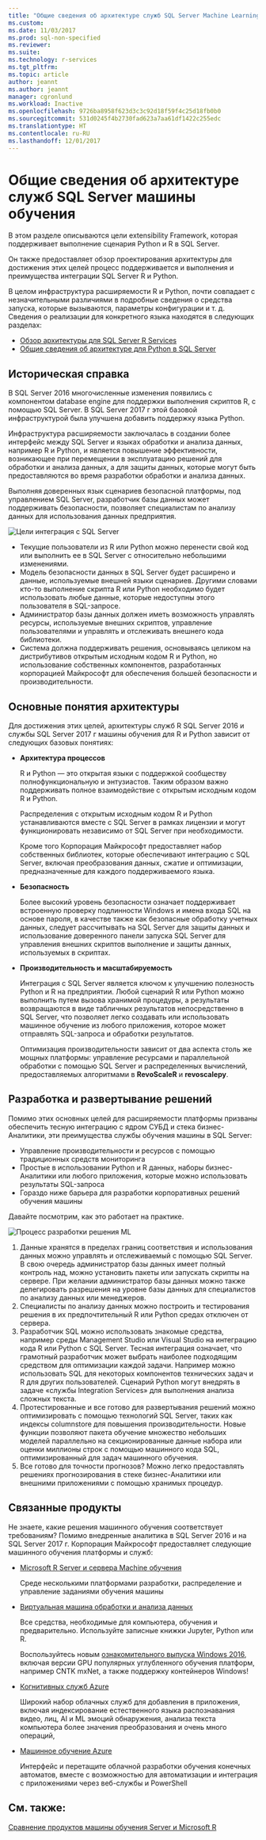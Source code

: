 ```yaml
---
title: "Общие сведения об архитектуре служб SQL Server Machine Learning | Документы Microsoft"
ms.custom: 
ms.date: 11/03/2017
ms.prod: sql-non-specified
ms.reviewer: 
ms.suite: 
ms.technology: r-services
ms.tgt_pltfrm: 
ms.topic: article
author: jeannt
ms.author: jeannt
manager: cgronlund
ms.workload: Inactive
ms.openlocfilehash: 9726ba8958f623d3c3c92d18f59f4c25d18fb0b0
ms.sourcegitcommit: 531d0245f4b2730fad623a7aa61df1422c255edc
ms.translationtype: HT
ms.contentlocale: ru-RU
ms.lasthandoff: 12/01/2017
---
```

# <a name="architecture-overview-for-sql-server-machine-learning-services"></a>Общие сведения об архитектуре служб SQL Server машины обучения 

В этом разделе описываются цели extensibility Framework, которая поддерживает выполнение сценария Python и R в SQL Server.

Он также предоставляет обзор проектирования архитектуры для достижения этих целей процесс поддерживается и выполнения и преимущества интеграции SQL Server R и Python.

В целом инфраструктура расширяемости R и Python, почти совпадает с незначительными различиями в подробные сведения о средства запуска, которые вызываются, параметры конфигурации и т. д. Сведения о реализации для конкретного языка находятся в следующих разделах:

- [Обзор архитектуры для SQL Server R Services](r/architecture-overview-sql-server-r.md)
- [Общие сведения об архитектуре для Python в SQL Server](python/architecture-overview-sql-server-python.md)


## <a name="background"></a>Историческая справка

В SQL Server 2016 многочисленные изменения появились с компонентом database engine для поддержки выполнения скриптов R, с помощью SQL Server. В SQL Server 2017 г этой базовой инфраструктурой была улучшена добавить поддержку языка Python.

Инфраструктура расширяемости заключалась в создании более интерфейс между SQL Server и языках обработки и анализа данных, например R и Python, и является повышение эффективности, возникающее при перемещении в эксплуатацию решений для обработки и анализа данных, а для защиты данных, которые могут быть предоставляются во время разработки обработки и анализа данных.

Выполняя доверенных язык сценариев безопасной платформы, под управлением SQL Server, разработчик базы данных может поддерживать безопасности, позволяет специалистам по анализу данных для использования данных предприятия.

  ![Цели интеграция с SQL Server](media/ml-service-value-add.png "машины обучения служб эффект")

- Текущие пользователи из R или Python можно перенести свой код или выполнить ее в SQL Server с относительно небольшими изменениями.
- Модель безопасности данных в SQL Server будет расширено и данные, используемые внешней языки сценариев. Другими словами кто-то выполнение скрипта R или Python необходимо будет использовать любые данные, которые недоступны этого пользователя в SQL-запросе.
- Администратор базы данных должен иметь возможность управлять ресурсы, используемые внешних скриптов, управление пользователями и управлять и отслеживать внешнего кода библиотеки.
- Система должна поддерживать решения, основываясь целиком на дистрибутивов открытым исходным кодом R и Python, но использование собственных компонентов, разработанных корпорацией Майкрософт для обеспечения большей безопасности и производительности.

## <a name="architecture-core-concepts"></a>Основные понятия архитектуры

Для достижения этих целей, архитектуры служб R SQL Server 2016 и службы SQL Server 2017 г машины обучения для R и Python зависит от следующих базовых понятиях:

+ **Архитектура процессов**

  R и Python — это открытая языки с поддержкой сообществу полнофункциональную и энтузиастов. Таким образом важно поддерживать полное взаимодействие с открытым исходным кодом R и Python.

  Распределения с открытым исходным кодом R и Python устанавливаются вместе с SQL Server в рамках лицензии и могут функционировать независимо от SQL Server при необходимости.

   Кроме того Корпорация Майкрософт предоставляет набор собственных библиотек, которые обеспечивают интеграцию с SQL Server, включая преобразования данных, сжатие и оптимизации, предназначенные для каждого поддерживаемого языка.

+ **Безопасность**

   Более высокий уровень безопасности означает поддерживает встроенную проверку подлинности Windows и имена входа SQL на основе пароля, в качестве также как безопасные обработку учетных данных, следует рассчитывать на SQL Server для защиты данных и использование доверенного панели запуска SQL Server для управления внешних скриптов выполнение и защиты данных, используемых в скриптах.

+ **Производительность и масштабируемость**

  Интеграция с SQL Server является ключом к улучшению полезность Python и R на предприятии. Любой сценарий R или Python можно выполнить путем вызова хранимой процедуры, а результаты возвращаются в виде табличных результатов непосредственно в SQL Server, что позволяет легко создавать или использовать машинное обучение из любого приложения, которое может отправлять SQL-запроса и обработки результатов.

  Оптимизация производительности зависит от два аспекта столь же мощных платформы: управление ресурсами и параллельной обработки с помощью SQL Server и распределенных вычислений, предоставляемых алгоритмами в **RevoScaleR** и **revoscalepy**.

## <a name="solution-development-and-deployment"></a>Разработка и развертывание решений

Помимо этих основных целей для расширяемости платформы призваны обеспечить тесную интеграцию с ядром СУБД и стека бизнес-Аналитики, эти преимущества службы обучения машины в SQL Server:

+ Управление производительности и ресурсов с помощью традиционных средств мониторинга
+ Простые в использовании Python и R данных, наборы бизнес-Аналитики или любого приложения, которые можно использовать результаты SQL-запроса
+ Гораздо ниже барьера для разработки корпоративных решений обучения машины

Давайте посмотрим, как это работает на практике.

  ![Процесс разработки решения ML](media/ml-solution-development-process.png "разработка и развертывание с помощью службы обучения машины")

1. Данные хранятся в пределах границ соответствия и использования данных можно управлять и отслеживаемый с помощью SQL Server. В свою очередь администратор базы данных имеет полный контроль над, можно установить пакеты или запускать скрипты на сервере. При желании администратор базы данных можно также делегировать разрешения на уровне базы данных для специалистов по анализу данных или менеджеров.
2. Специалисты по анализу данных можно построить и тестирования решения в их предпочтительный R или Python средах отключен от сервера.
3. Разработчик SQL можно использовать знакомые средства, например среды Management Studio или Visual Studio на интеграцию кода R или Python с SQL Server. Тесная интеграция означает, что грамотный разработчик может выбрать наиболее подходящим средством для оптимизации каждой задачи. Например можно использовать SQL для некоторых компонентов технических задач и R для других пользователей. Сценарий Python могут внедрять в задаче «службы Integration Services» для выполнения анализа сложных текста.
4. Протестированные и все готово для развертывания решений можно оптимизировать с помощью технологий SQL Server, таких как индексы columnstore для повышения производительности. Новые функции позволяют пакета обучение множество небольших моделей параллельно на секционированные данные набора или оценки миллионы строк с помощью машинного кода SQL, оптимизированный для задач машинного обучения.
5. Все готово для точности прогнозов? Можно легко предоставлять решениях прогнозирования в стеке бизнес-Аналитики или внешними приложениями с помощью хранимых процедур.

## <a name="related-products"></a>Связанные продукты

Не знаете, какие решения машинного обучения соответствует требованиям? Помимо внедренные аналитика в SQL Server 2016 и на SQL Server 2017 г. Корпорация Майкрософт предоставляет следующие машинного обучения платформы и служб:

+ [Microsoft R Server и сервера Machine обучения](https://docs.microsoft.com/machine-learning-server/what-is-machine-learning-server)

  Среде несколькими платформами разработки, распределение и управление заданиями обучения машины
+ [Виртуальная машина обработки и анализа данных](https://docs.microsoft.com/azure/machine-learning/machine-learning-data-science-virtual-machine-overview)

  Все средства, необходимые для компьютера, обучения и предварительно. Используйте записные книжки Jupyter, Python или R.
  
  Воспользуйтесь новым [ознакомительного выпуска Windows 2016](http://aka.ms/dsvm/win2016), включая версии GPU популярных углубленного обучения платформ, например CNTK mxNet, а также поддержку контейнеров Windows!

+ [Когнитивных служб Azure](https://azure.microsoft.com/services/cognitive-services/)

  Широкий набор облачных служб для добавления в приложения, включая индексирование естественного языка распознавания видео, лиц, AI и ML эмоций обнаружения, анализа текста компьютера более значения преобразования и очень много операций,
+ [Машинное обучение Azure](https://azure.microsoft.com/services/machine-learning/)

  Интерфейс и перетащите облачной разработки обучения конечных автоматов, вместе с возможностью для автоматизации и интеграция с приложениями через веб-службы и PowerShell

## <a name="see-also"></a>См. также:

[Сравнение продуктов машины обучения Server и Microsoft R](https://docs.microsoft.com/machine-learning-server/what-is-r-server-interoperability)
